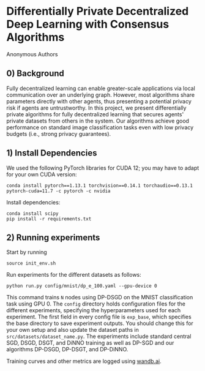 # Differentially Private Decentralized Deep Learning with Consensus Algorithms

Anonymous Authors

## 0) Background

Fully decentralized learning can enable greater-scale applications via local communication over an underlying graph. However, most algorithms share parameters directly with other agents, thus presenting a potential privacy risk if agents are untrustworthy. In this project, we present differentially private algorithms for fully decentralized learning that secures agents' private datasets from others in the system. Our algorithms achieve good performance on standard image classification tasks even with low privacy budgets (i.e., strong privacy guarantees).

## 1) Install Dependencies

We used the following PyTorch libraries for CUDA 12; you may have to adapt for your own CUDA version:

```console
conda install pytorch==1.13.1 torchvision==0.14.1 torchaudio==0.13.1 pytorch-cuda=11.7 -c pytorch -c nvidia
```

Install dependencies:
```console
conda install scipy
pip install -r requirements.txt
```

## 2) Running experiments

Start by running
```console
source init_env.sh
```

Run experiments for the different datasets as follows:

```console
python run.py config/mnist/dp_e_100.yaml --gpu-device 0
```

This command trains `N` nodes using DP-DSGD on the MNIST classification task using GPU 0. The `config` directory holds configuration files for the different experiments, specifying the hyperparameters used for each experiment. The first field in every config file is `exp_base`, which specifies the base directory to save experiment outputs. You should change this for your own setup and also update the dataset paths in `src/datasets/dataset_name.py`. The experiments include standard central SGD, DSGD, DSGT, and DiNNO training as well as DP-SGD and our algorithms DP-DSGD, DP-DSGT, and DP-DiNNO.

Training curves and other metrics are logged using [wandb.ai](wandb.ai).
